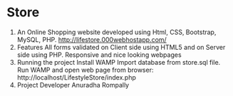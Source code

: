 # Store
1. An Online Shopping website developed using Html, CSS, Bootstrap, MySQL, PHP.
   http://lifestore.000webhostapp.com/
2. Features
   All forms validated on Client side using HTML5 and on Server side using PHP.
   Responsive and nice looking webpages
3. Running the project
   Install WAMP
   Import database from store.sql file.
   Run WAMP and open web page from browser: http://localhost/LifestyleStore/index.php
4. Project Developer
   Anuradha Rompally

